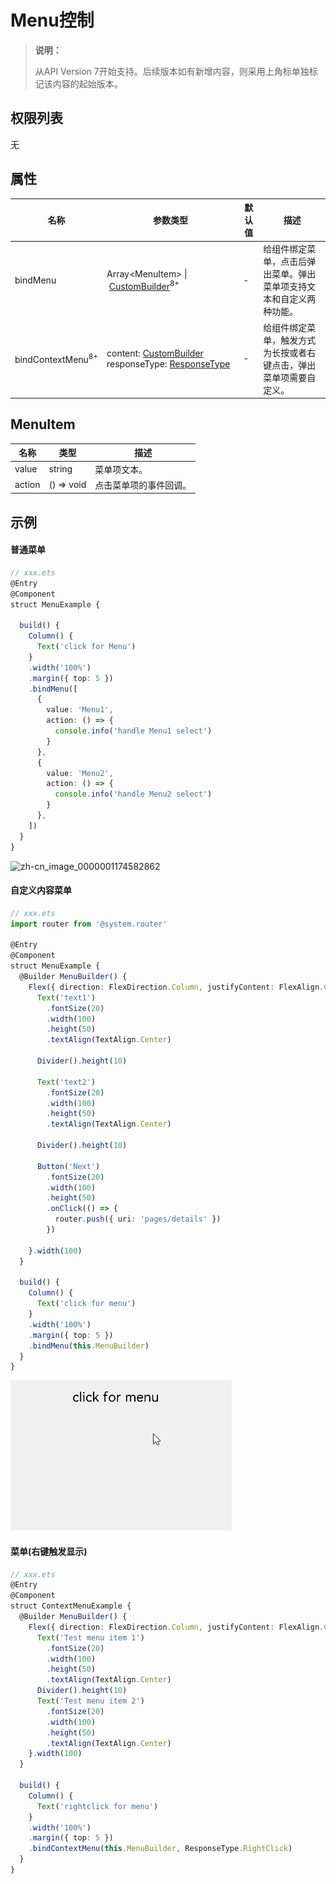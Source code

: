 # Menu控制

>  **说明：**
>
>  从API Version 7开始支持。后续版本如有新增内容，则采用上角标单独标记该内容的起始版本。


## 权限列表

无


## 属性


| 名称                           | 参数类型                                     | 默认值  | 描述                                 |
| ---------------------------- | ---------------------------------------- | ---- | ---------------------------------- |
| bindMenu                     | Array<MenuItem&gt;&nbsp;\|&nbsp;[CustomBuilder](../../ui/ts-types.md)<sup>8+</sup> | -    | 给组件绑定菜单，点击后弹出菜单。弹出菜单项支持文本和自定义两种功能。 |
| bindContextMenu<sup>8+</sup> | content:&nbsp;[CustomBuilder](../../ui/ts-types.md)<br>responseType:&nbsp;[ResponseType](ts-appendix-enums.md#responsetype8) | -    | 给组件绑定菜单，触发方式为长按或者右键点击，弹出菜单项需要自定义。  |

## MenuItem

| 名称     | 类型                      | 描述          |
| ------ | ----------------------- | ----------- |
| value  | string                  | 菜单项文本。      |
| action | ()&nbsp;=&gt;&nbsp;void | 点击菜单项的事件回调。 |


## 示例

#### 普通菜单

```ts
// xxx.ets
@Entry
@Component
struct MenuExample {
  
  build() {
    Column() {
      Text('click for Menu')
    }
    .width('100%')
    .margin({ top: 5 })
    .bindMenu([
      {
        value: 'Menu1',
        action: () => {
          console.info('handle Menu1 select')
        }
      },
      {
        value: 'Menu2',
        action: () => {
          console.info('handle Menu2 select')
        }
      },
    ])
  }
}
```

![zh-cn_image_0000001174582862](figures/zh-cn_image_0000001174582862.gif)

#### 自定义内容菜单

```ts
// xxx.ets
import router from '@system.router'

@Entry
@Component
struct MenuExample {
  @Builder MenuBuilder() {
    Flex({ direction: FlexDirection.Column, justifyContent: FlexAlign.Center, alignItems: ItemAlign.Center }) {
      Text('text1')
        .fontSize(20)
        .width(100)
        .height(50)
        .textAlign(TextAlign.Center)

      Divider().height(10)

      Text('text2')
        .fontSize(20)
        .width(100)
        .height(50)
        .textAlign(TextAlign.Center)

      Divider().height(10)

      Button('Next')
        .fontSize(20)
        .width(100)
        .height(50)
        .onClick(() => {
          router.push({ uri: 'pages/details' })
        })

    }.width(100)
  }

  build() {
    Column() {
      Text('click for menu')
    }
    .width('100%')
    .margin({ top: 5 })
    .bindMenu(this.MenuBuilder)
  }
}
```

![zh-cn_image_0000001186807708](figures/zh-cn_image_0000001186807708.gif)

#### 菜单(右键触发显示)

```ts
// xxx.ets
@Entry
@Component
struct ContextMenuExample {
  @Builder MenuBuilder() {
    Flex({ direction: FlexDirection.Column, justifyContent: FlexAlign.Center, alignItems: ItemAlign.Center }) {
      Text('Test menu item 1')
        .fontSize(20)
        .width(100)
        .height(50)
        .textAlign(TextAlign.Center)
      Divider().height(10)
      Text('Test menu item 2')
        .fontSize(20)
        .width(100)
        .height(50)
        .textAlign(TextAlign.Center)
    }.width(100)
  }
  
  build() {
    Column() {
      Text('rightclick for menu')
    }
    .width('100%')
    .margin({ top: 5 })
    .bindContextMenu(this.MenuBuilder, ResponseType.RightClick)
  }
}
```